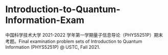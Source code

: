 # Introduction-to-Quantum-Information-Exam
中国科学技术大学 2021-2022 学年第一学期量子信息导论（PHYS5251P）期末考题。Final examination problem sets of Introduction to Quantum Information (PHYS5251P) @ USTC, Fall 2021.
